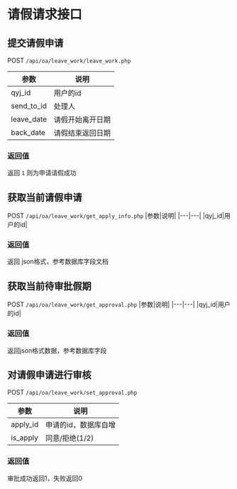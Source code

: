 # 请假请求接口

## 提交请假申请

POST `/api/oa/leave_work/leave_work.php`



|参数|说明|
|---|---|
|qyj_id|用户的id|
|send_to_id|处理人|
|leave_date|请假开始离开日期|
|back_date|请假结束返回日期|
### 返回值
返回 `1` 则为申请请假成功

## 获取当前请假申请

POST `/api/oa/leave_work/get_apply_info.php`
|参数|说明|
|---|---|
|qyj_id|用户的id|
### 返回值
返回 json格式，参考数据库字段文档

## 获取当前待审批假期

POST `/api/oa/leave_work/get_approval.php`
|参数|说明|
|---|---|
|qyj_id|用户的id|

### 返回值

返回json格式数据，参考数据库字段

## 对请假申请进行审核

POST `/api/oa/leave_work/set_approval.php`

|参数|说明|
|---|---|
|apply_id|申请的id，数据库自增|
|is_apply|同意/拒绝(1/2)|
### 返回值
审批成功返回1，失败返回0
